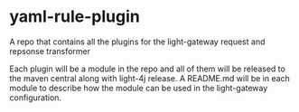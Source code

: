 # yaml-rule-plugin
A repo that contains all the plugins for the light-gateway request and repsonse transformer

Each plugin will be a module in the repo and all of them will be released to the maven central along with light-4j release. A README.md will be in each module to describe how the module can be used in the light-gateway configuration. 

